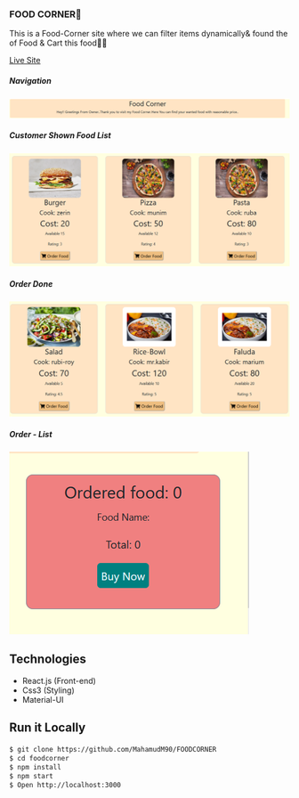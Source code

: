 ### FOOD CORNER🥥

This is a Food-Corner site where we can filter items dynamically& found the of Food & Cart this food🍔🥥




[Live Site](https://foodcornerio.netlify.app/)


##### Navigation
![ScreenShot of Form](screenshots/a.png)




##### Customer Shown Food List
![ScreenShot of Form](screenshots/b.png)



##### Order Done 
![ScreenShot of Form](screenshots/c.png)



##### Order - List 
![ScreenShot of Form](screenshots/e.png)

## Technologies
 
 - React.js (Front-end)
 - Css3 (Styling)
 - Material-UI


## Run it Locally
```
$ git clone https://github.com/MahamudM90/FOODCORNER
$ cd foodcorner
$ npm install
$ npm start
$ Open http://localhost:3000
```






